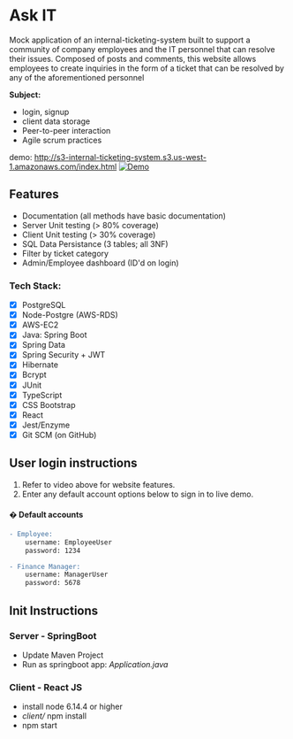 # Ask IT
Mock application of an internal-ticketing-system built to support a community of company employees and the IT personnel that can resolve their issues. Composed of posts and comments, this website allows employees to create inquiries in the form of a ticket that can be resolved by any of the aforementioned personnel

**Subject:**
- login, signup
- client data storage
- Peer-to-peer interaction
- Agile scrum practices

demo: http://s3-internal-ticketing-system.s3.us-west-1.amazonaws.com/index.html
[![Demo](https://github.com/chriscastaneda/rev-p2-internal-ticketing-system/blob/master/assests/img/demo_snip.PNG)](https://drive.google.com/file/d/10OXxnCC41nw44Z3nhHYRkfyc8cxjXH23/view)

## Features
- Documentation (all methods have basic documentation)
- Server Unit testing (> 80% coverage)
- Client Unit testing (> 30% coverage)
- SQL Data Persistance (3 tables; all 3NF)
- Filter by ticket category
- Admin/Employee dashboard (ID'd on login)

### Tech Stack:
- [x] PostgreSQL
- [x] Node-Postgre (AWS-RDS)
- [x] AWS-EC2
- [x] Java: Spring Boot
- [x] Spring Data
- [x] Spring Security + JWT
- [x] Hibernate
- [x] Bcrypt
- [x] JUnit
- [x] TypeScript
- [x] CSS Bootstrap
- [x] React
- [x] Jest/Enzyme
- [x] Git SCM (on GitHub)

## User login instructions
1. Refer to video above for website features. 
2. Enter any default account options below to sign in to live demo.

<div id="anchor">

#### &#x128280; Default accounts

</div> 

```diff
- Employee:
    username: EmployeeUser
    password: 1234

- Finance Manager:
    username: ManagerUser
    password: 5678
```

## Init Instructions

### Server - SpringBoot
- Update Maven Project
- Run as springboot app: _Application.java_

### Client - React JS
- install node 6.14.4 or higher
- _client/_ npm install
- npm start
